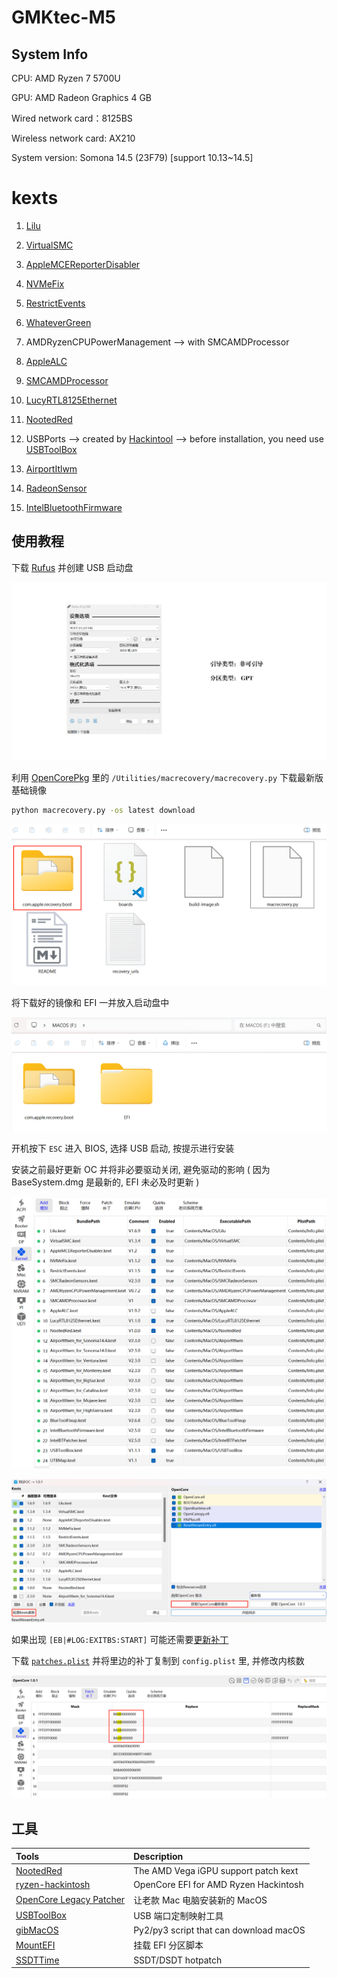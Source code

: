 # GMKtec-M5

## System Info

CPU: AMD Ryzen 7 5700U

GPU: AMD Radeon Graphics 4 GB

Wired network card：8125BS

Wireless network card: AX210

System version: Somona 14.5 (23F79) [support 10.13~14.5]

# kexts

1. [Lilu](https://github.com/acidanthera/Lilu)

2. [VirtualSMC](https://github.com/acidanthera/VirtualSMC)

3. [AppleMCEReporterDisabler](https://dortania.github.io/OpenCore-Install-Guide/ktext.html#extras)

4. [NVMeFix](https://github.com/acidanthera/NVMeFix)

5. [RestrictEvents](https://github.com/acidanthera/RestrictEvents)

6. [WhateverGreen](https://github.com/acidanthera/WhateverGreen)

7. AMDRyzenCPUPowerManagement --> with SMCAMDProcessor

8. [AppleALC](https://github.com/acidanthera/AppleALC)

9. [SMCAMDProcessor](https://github.com/trulyspinach/SMCAMDProcessor)

10. [LucyRTL8125Ethernet](https://github.com/Mieze/LucyRTL8125Ethernet)

11. [NootedRed](https://github.com/ChefKissInc/NootedRed)

12. USBPorts --> created by [Hackintool](https://github.com/benbaker76/Hackintoo) --> before installation, you need use [USBToolBox](https://github.com/USBToolBox/kext)

13. [AirportItlwm](https://github.com/OpenIntelWireless/itlwm)

14. [RadeonSensor](https://github.com/ChefKissInc/RadeonSensor)

15. [IntelBluetoothFirmware](https://github.com/OpenIntelWireless/IntelBluetoothFirmware)

## 使用教程

下载 [Rufus](https://rufus.ie/zh) 并创建 USB 启动盘

![image1](./assets/image1.png)

利用 [OpenCorePkg](https://github.com/acidanthera/OpenCorePkg/releases) 里的 `/Utilities/macrecovery/macrecovery.py` 下载最新版基础镜像

```sh
python macrecovery.py -os latest download
```

![image2](./assets/image2.png)

将下载好的镜像和 EFI 一并放入启动盘中

![image3](./assets/image3.png)

开机按下 `ESC` 进入 BIOS, 选择 USB 启动, 按提示进行安装

安装之前最好更新 OC 并将非必要驱动关闭, 避免驱动的影响 ( 因为 BaseSystem.dmg 是最新的, EFI 未必及时更新 )

![image4](./assets/image4.png)

![image5](./assets/image5.png)

如果出现 `[EB|#LOG:EXITBS:START]` 可能还需要[更新补丁](https://dortania.github.io/OpenCore-Install-Guide/troubleshooting/extended/kernel-issues.html#kernel-patch-issues)

下载 [`patches.plist`](https://github.com/AMD-OSX/AMD_Vanilla) 并将里边的补丁复制到 `config.plist` 里, 并修改内核数

![image6](./assets/image6.png)

## 工具

| Tools                                                                         | Description                            |
| :---------------------------------------------------------------------------- | :------------------------------------- |
| [NootedRed](https://github.com/ChefKissInc/NootedRed)                         | The AMD Vega iGPU support patch kext   |
| [ryzen-hackintosh](https://github.com/mikigal/ryzen-hackintosh)               | OpenCore EFI for AMD Ryzen Hackintosh  |
| [OpenCore Legacy Patcher](https://dortania.github.io/OpenCore-Legacy-Patcher) | 让老款 Mac 电脑安装新的 MacOS          |
| [USBToolBox](https://github.com/USBToolBox/tool)                              | USB 端口定制映射工具                   |
| [gibMacOS](https://github.com/corpnewt/gibMacOS)                              | Py2/py3 script that can download macOS |
| [MountEFI](https://github.com/corpnewt/MountEFI)                              | 挂载 EFI 分区脚本                      |
| [SSDTTime](https://github.com/corpnewt/SSDTTime)                              | SSDT/DSDT hotpatch                     |
